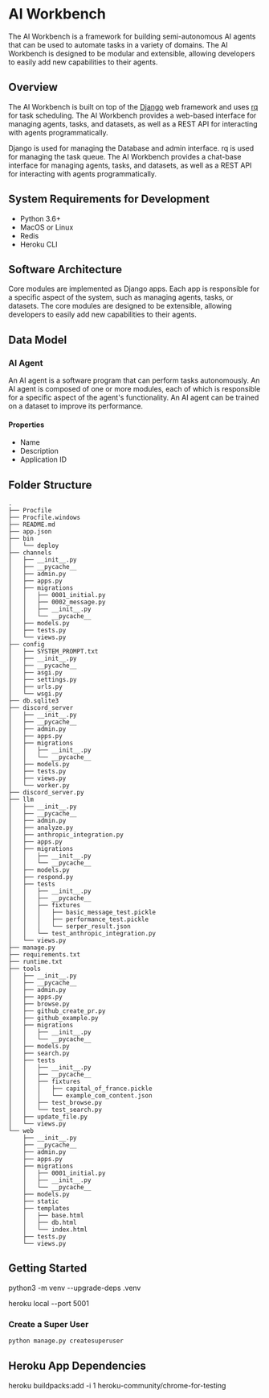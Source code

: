 # AI Workbench

The AI Workbench is a framework for building semi-autonomous AI agents that can be used to automate tasks in a variety of domains. The AI Workbench is designed to be modular and extensible, allowing developers to easily add new capabilities to their agents.

## Overview

The AI Workbench is built on top of the [Django](https://www.djangoproject.com/) web framework and uses [rq](https://python-rq.org/) for task scheduling. The AI Workbench provides a web-based interface for managing agents, tasks, and datasets, as well as a REST API for interacting with agents programmatically.

Django is used for managing the Database and admin interface. rq is used for managing the task queue. The AI Workbench provides a chat-base interface for managing agents, tasks, and datasets, as well as a REST API for interacting with agents programmatically.

## System Requirements for Development

- Python 3.6+
- MacOS or Linux
- Redis
- Heroku CLI

## Software Architecture

Core modules are implemented as Django apps. Each app is responsible for a specific aspect of the system, such as managing agents, tasks, or datasets. The core modules are designed to be extensible, allowing developers to easily add new capabilities to their agents.

## Data Model

### AI Agent

An AI agent is a software program that can perform tasks autonomously. An AI agent is composed of one or more modules, each of which is responsible for a specific aspect of the agent's functionality. An AI agent can be trained on a dataset to improve its performance.

#### Properties

- Name
- Description
- Application ID

## Folder Structure

```
.
├── Procfile
├── Procfile.windows
├── README.md
├── app.json
├── bin
│   └── deploy
├── channels
│   ├── __init__.py
│   ├── __pycache__
│   ├── admin.py
│   ├── apps.py
│   ├── migrations
│   │   ├── 0001_initial.py
│   │   ├── 0002_message.py
│   │   ├── __init__.py
│   │   └── __pycache__
│   ├── models.py
│   ├── tests.py
│   └── views.py
├── config
│   ├── SYSTEM_PROMPT.txt
│   ├── __init__.py
│   ├── __pycache__
│   ├── asgi.py
│   ├── settings.py
│   ├── urls.py
│   └── wsgi.py
├── db.sqlite3
├── discord_server
│   ├── __init__.py
│   ├── __pycache__
│   ├── admin.py
│   ├── apps.py
│   ├── migrations
│   │   ├── __init__.py
│   │   └── __pycache__
│   ├── models.py
│   ├── tests.py
│   ├── views.py
│   └── worker.py
├── discord_server.py
├── llm
│   ├── __init__.py
│   ├── __pycache__
│   ├── admin.py
│   ├── analyze.py
│   ├── anthropic_integration.py
│   ├── apps.py
│   ├── migrations
│   │   ├── __init__.py
│   │   └── __pycache__
│   ├── models.py
│   ├── respond.py
│   ├── tests
│   │   ├── __init__.py
│   │   ├── __pycache__
│   │   ├── fixtures
│   │   │   ├── basic_message_test.pickle
│   │   │   ├── performance_test.pickle
│   │   │   └── serper_result.json
│   │   └── test_anthropic_integration.py
│   └── views.py
├── manage.py
├── requirements.txt
├── runtime.txt
├── tools
│   ├── __init__.py
│   ├── __pycache__
│   ├── admin.py
│   ├── apps.py
│   ├── browse.py
│   ├── github_create_pr.py
│   ├── github_example.py
│   ├── migrations
│   │   ├── __init__.py
│   │   └── __pycache__
│   ├── models.py
│   ├── search.py
│   ├── tests
│   │   ├── __init__.py
│   │   ├── __pycache__
│   │   ├── fixtures
│   │   │   ├── capital_of_france.pickle
│   │   │   └── example_com_content.json
│   │   ├── test_browse.py
│   │   └── test_search.py
│   ├── update_file.py
│   └── views.py
└── web
    ├── __init__.py
    ├── __pycache__
    ├── admin.py
    ├── apps.py
    ├── migrations
    │   ├── 0001_initial.py
    │   ├── __init__.py
    │   └── __pycache__
    ├── models.py
    ├── static
    ├── templates
    │   ├── base.html
    │   ├── db.html
    │   └── index.html
    ├── tests.py
    └── views.py
```

## Getting Started

python3 -m venv --upgrade-deps .venv

heroku local --port 5001

### Create a Super User

```bash
python manage.py createsuperuser
```

## Heroku App Dependencies

heroku buildpacks:add -i 1 heroku-community/chrome-for-testing
